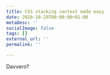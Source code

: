 ```yaml
---
title: CSS stacking context made easy
date: 2020-10-29T00:00:00+01:00
metaDesc: ''
socialImage: false
tags: []
external_url: ''
permalink: ''

---
```

Davvero?